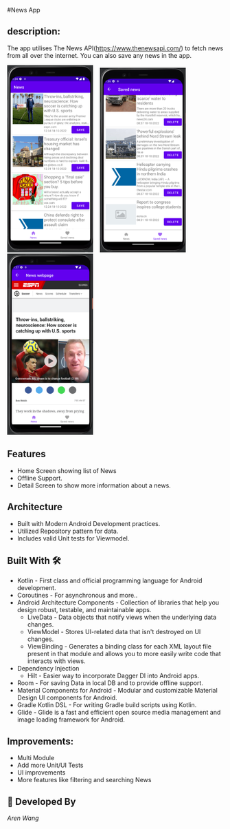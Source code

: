 #News App

## description: 

The app utilises The News API(https://www.thenewsapi.com/) to fetch news from all over the internet. You can also save any news in the app.

<img  src="/home_screen.png" width="200"/> &nbsp;&nbsp;  <img  src="/favourite_screen.png" width="200"/> &nbsp;&nbsp; <img  src="/webpage.png" width="200"/>

## Features
* Home Screen showing list of News
* Offline Support.
* Detail Screen to show more information about a news.

## Architecture
* Built with Modern Android Development practices.
* Utilized Repository pattern for data.
* Includes valid Unit tests for Viewmodel.

## Built With 🛠
- Kotlin - First class and official programming language for Android development.
- Coroutines - For asynchronous and more..
- Android Architecture Components - Collection of libraries that help you design robust, testable, and maintainable apps.
    - LiveData - Data objects that notify views when the underlying data changes.
    - ViewModel - Stores UI-related data that isn't destroyed on UI changes.
    - ViewBinding - Generates a binding class for each XML layout file present in that module and allows you to more easily write code that interacts with views.
- Dependency Injection
    - Hilt - Easier way to incorporate Dagger DI into Android apps.
- Room - For saving Data in local DB and to provide offline support.
- Material Components for Android - Modular and customizable Material Design UI components for Android.
- Gradle Kotlin DSL - For writing Gradle build scripts using Kotlin.
- Glide - Glide is a fast and efficient open source media management and image loading framework for Android.

## Improvements:
- Multi Module
- Add more Unit/UI Tests
- UI improvements
- More features like filtering and searching News

## 👨 Developed By
*Aren Wang*
